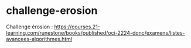# challenge-erosion
Challenge érosion : https://courses.21-learning.com/runestone/books/published/oci-2224-donc/examens/listes-avancees-algorithmes.html

